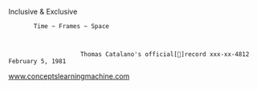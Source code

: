 Inclusive & Exclusive

 
           Time ~ Frames ~ Space


                      
                        Thomas Catalano's official[📀]record xxx-xx-4812 February 5, 1981
                          
                          
    
   
   
   
                          
www.conceptslearningmachine.com


